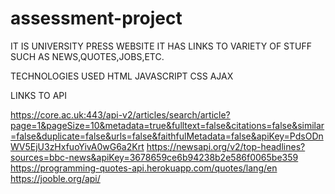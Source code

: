 # assessment-project
IT IS UNIVERSITY PRESS WEBSITE 
IT HAS LINKS TO VARIETY OF STUFF SUCH AS NEWS,QUOTES,JOBS,ETC.

TECHNOLOGIES USED
HTML
JAVASCRIPT
CSS
AJAX


LINKS TO API

https://core.ac.uk:443/api-v2/articles/search/article?page=1&pageSize=10&metadata=true&fulltext=false&citations=false&similar=false&duplicate=false&urls=false&faithfulMetadata=false&apiKey=PdsODnWV5EjU3zHxfuoYivA0wG6a2Krt
https://newsapi.org/v2/top-headlines?sources=bbc-news&apiKey=3678659ce6b94238b2e586f0065be359
https://programming-quotes-api.herokuapp.com/quotes/lang/en
https://jooble.org/api/
